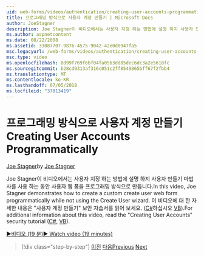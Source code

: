 ```yaml
---
uid: web-forms/videos/authentication/creating-user-accounts-programmatically
title: 프로그래밍 방식으로 사용자 계정 만들기 | Microsoft Docs
author: JoeStagner
description: Joe Stagner이 비디오에서는 사용자 지정 하는 방법에 설명 하지 사용자 만들기 마법사를 사용 하는 동안 사용자 웹 폼을 프로그래밍 방식으로 만듭니다. 에 대 한 추가 있나요...
ms.author: aspnetcontent
ms.date: 08/22/2008
ms.assetid: 33087707-9876-4575-9042-42e0d0947fa5
msc.legacyurl: /web-forms/videos/authentication/creating-user-accounts-programmatically
msc.type: video
ms.openlocfilehash: 8d99f769f6bf04fa05b3dd85dec6dc3a2e5618fc
ms.sourcegitcommit: b28cd0313af316c051c2ff8549865bff67f2fbb4
ms.translationtype: MT
ms.contentlocale: ko-KR
ms.lasthandoff: 07/05/2018
ms.locfileid: "37813419"
---
```

<a name="creating-user-accounts-programmatically"></a><span data-ttu-id="3ba7c-104">프로그래밍 방식으로 사용자 계정 만들기</span><span class="sxs-lookup"><span data-stu-id="3ba7c-104">Creating User Accounts Programmatically</span></span>
====================
<span data-ttu-id="3ba7c-105">[Joe Stagner](https://github.com/JoeStagner)</span><span class="sxs-lookup"><span data-stu-id="3ba7c-105">by [Joe Stagner](https://github.com/JoeStagner)</span></span>

<span data-ttu-id="3ba7c-106">Joe Stagner이 비디오에서는 사용자 지정 하는 방법에 설명 하지 사용자 만들기 마법사를 사용 하는 동안 사용자 웹 폼을 프로그래밍 방식으로 만듭니다.</span><span class="sxs-lookup"><span data-stu-id="3ba7c-106">In this video, Joe Stagner demonstrates how to create a custom create user web form programmatically while not using the Create User wizard.</span></span> <span data-ttu-id="3ba7c-107">이 비디오에 대 한 자세한 내용은 "사용자 계정 만들기" 보안 자습서를 읽어 보세요. ([C#](../../overview/older-versions-security/membership/creating-user-accounts-cs.md)하십시오 [VB](../../overview/older-versions-security/membership/creating-user-accounts-vb.md)).</span><span class="sxs-lookup"><span data-stu-id="3ba7c-107">For additional information about this video, read the "Creating User Accounts" security tutorial ([C#](../../overview/older-versions-security/membership/creating-user-accounts-cs.md), [VB](../../overview/older-versions-security/membership/creating-user-accounts-vb.md)).</span></span>

[<span data-ttu-id="3ba7c-108">&#9654;비디오 (19 분)</span><span class="sxs-lookup"><span data-stu-id="3ba7c-108">&#9654; Watch video (19 minutes)</span></span>](https://channel9.msdn.com/Blogs/ASP-NET-Site-Videos/creating-user-accounts-programmatically)

> [!div class="step-by-step"]
> <span data-ttu-id="3ba7c-109">[이전](creating-user-accounts-with-the-create-user-wizard.md)
> [다음](validating-users-manually.md)</span><span class="sxs-lookup"><span data-stu-id="3ba7c-109">[Previous](creating-user-accounts-with-the-create-user-wizard.md)
[Next](validating-users-manually.md)</span></span>
